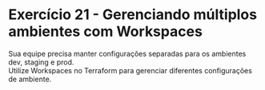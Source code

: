 # Exercício 21 - Gerenciando múltiplos ambientes com Workspaces

Sua equipe precisa manter configurações separadas para os ambientes dev, staging e prod.  
Utilize Workspaces no Terraform para gerenciar diferentes configurações de ambiente.  
